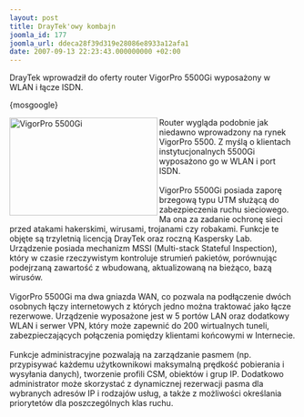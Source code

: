 ```yaml
---
layout: post
title: DrayTek'owy kombajn
joomla_id: 177
joomla_url: ddeca28f39d319e28086e8933a12afa1
date: 2007-09-13 22:23:43.000000000 +02:00
---
```

DrayTek wprowadził do oferty router VigorPro 5500Gi wyposażony w WLAN i łącze ISDN.<p>{mosgoogle}</p><p><img src="images/obrazy/vigorpro_5500gi.jpg" alt="VigorPro 5500Gi" width="260" height="172" align="left" />Router wygląda podobnie jak niedawno wprowadzony na rynek VigorPro 5500. Z myślą o klientach instytucjonalnych 5500Gi wyposażono go w WLAN i port ISDN.<br /><br />VigorPro 5500Gi posiada zaporę brzegową typu UTM służącą do zabezpieczenia ruchu sieciowego. Ma ona za zadanie ochronę sieci przed atakami hakerskimi, wirusami, trojanami czy robakami. Funkcje te objęte są trzyletnią licencją DrayTek oraz roczną Kaspersky Lab. Urządzenie posiada mechanizm MSSI (Multi-stack Stateful Inspection), kt&oacute;ry w czasie rzeczywistym kontroluje strumień pakiet&oacute;w, por&oacute;wnując podejrzaną zawartość z wbudowaną, aktualizowaną na bieżąco, bazą wirus&oacute;w.<br /><br />VigorPro 5500Gi ma dwa gniazda WAN, co pozwala na podłączenie dw&oacute;ch osobnych łączy internetowych z kt&oacute;rych jedno można traktować jako łącze rezerwowe. Urządzenie wyposażone jest w 5 port&oacute;w LAN oraz dodatkowy WLAN i serwer VPN, kt&oacute;ry może zapewnić do 200 wirtualnych tuneli, zabezpieczających połączenia pomiędzy klientami końcowymi w Internecie.<br /><br />Funkcje administracyjne pozwalają na zarządzanie pasmem (np. przypisywać każdemu użytkownikowi maksymalną prędkość pobierania i wysyłania danych), tworzenie profili CSM, obiekt&oacute;w i grup IP. Dodatkowo administrator może skorzystać z dynamicznej rezerwacji pasma dla wybranych adres&oacute;w IP i rodzaj&oacute;w usług, a także z możliwości określania priorytet&oacute;w dla poszczeg&oacute;lnych klas ruchu. </p>
